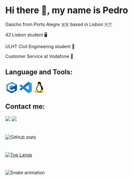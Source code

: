 # Hi there 👋, my name is Pedro
Gaúcho from Porto Alegre 🇧🇷 based in Lisbon 🇵🇹

42 Lisbon student  🖥️ 

ULHT Civil Engineering student 👷

Customer Service at Vodafone 📲

## Language and Tools:

<img align="center" alt="PJV-C" height="37" width="40" src="https://raw.githubusercontent.com/devicons/devicon/master/icons/c/c-original.svg"> <img align="center" alt="PJV-VS " height="37" width="40" src="https://raw.githubusercontent.com/devicons/devicon/master/icons/vscode/vscode-original.svg"> <img align="center" alt="PJV-LINUX" height="37" width="37" src="https://raw.githubusercontent.com/devicons/devicon/master/icons/linux/linux-original.svg">

## Contact me:


<a href="mailto:pedro.callegaro@gmail.com"><img src="https://img.shields.io/badge/Gmail-D14836?style=for-the-badge&logo=gmail&logoColor=white"></a>
<a href="https://www.linkedin.com/in/pedro-antônio-callegaro-749a58173" target="_blank"><img src="https://img.shields.io/badge/-LinkedIn-%230077B5?style=for-the-badge&logo=linkedin&logoColor=white" target="_blank"></a>

#
![GitHub stats](https://github-readme-stats.vercel.app/api?username=PCallegaro&show_icons=true)

#

[![Top Langs](https://github-readme-stats.vercel.app/api/top-langs/?username=PCallegaro)](https://github.com/anuraghazra/github-readme-stats)

#

 ![Snake animation](https://github.com/pcallegaro/pcallegaro/blob/output/github-contribution-grid-snake.svg)
